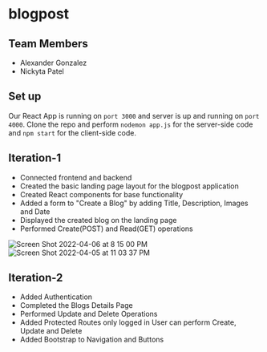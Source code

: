 # blogpost

## Team Members
  - Alexander Gonzalez
  - Nickyta Patel

## Set up

Our React App is running on ```port 3000``` and server is up and running on ```port 4000```. Clone the repo and perform ```nodemon app.js``` for the server-side code and ```npm start``` for the client-side code.

## Iteration-1

- Connected frontend and backend
- Created the basic landing page layout for the blogpost application
- Created React components for base functionality
- Added a form to "Create a Blog" by adding Title, Description, Images and Date
- Displayed the created blog on the landing page
- Performed Create(POST) and Read(GET) operations

![Screen Shot 2022-04-06 at 8 15 00 PM](https://user-images.githubusercontent.com/25631469/162114286-89cf5371-b07e-4564-8b56-4b02d3ce75a6.png)
![Screen Shot 2022-04-05 at 11 03 37 PM](https://user-images.githubusercontent.com/25631469/161906170-4bd1978c-c56b-4252-b518-14be0aad6246.png)

## Iteration-2

- Added Authentication
- Completed the Blogs Details Page
- Performed Update and Delete Operations
- Added Protected Routes only logged in User can perform Create, Update and Delete
- Added Bootstrap to Navigation and Buttons
